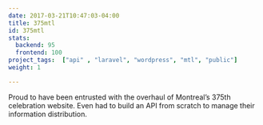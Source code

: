 ```yaml
---
date: 2017-03-21T10:47:03-04:00
title: 375mtl
id: 375mtl
stats:
  backend: 95
  frontend: 100
project_tags:  ["api" , "laravel", "wordpress", "mtl", "public"]
weight: 1

---
```


Proud to have been entrusted with the overhaul of Montreal’s 375th celebration website. Even had to build an API from scratch to manage their information distribution.
